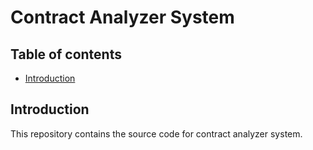 # Contract Analyzer System

## Table of contents
- [Introduction](#introduction)

## Introduction
This repository contains the source code for contract analyzer system.